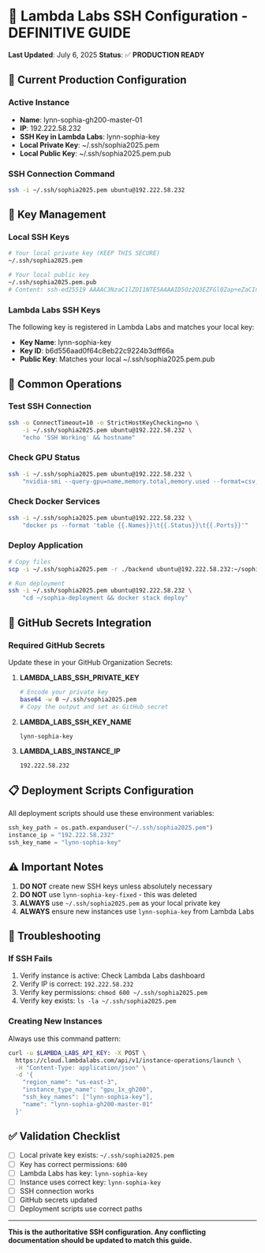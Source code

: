 # 🔑 Lambda Labs SSH Configuration - DEFINITIVE GUIDE

**Last Updated**: July 6, 2025
**Status**: ✅ **PRODUCTION READY**

## 🎯 Current Production Configuration

### **Active Instance**
- **Name**: lynn-sophia-gh200-master-01
- **IP**: 192.222.58.232
- **SSH Key in Lambda Labs**: lynn-sophia-key
- **Local Private Key**: ~/.ssh/sophia2025.pem
- **Local Public Key**: ~/.ssh/sophia2025.pem.pub

### **SSH Connection Command**
```bash
ssh -i ~/.ssh/sophia2025.pem ubuntu@192.222.58.232
```

## 🔐 Key Management

### **Local SSH Keys**
```bash
# Your local private key (KEEP THIS SECURE)
~/.ssh/sophia2025.pem

# Your local public key
~/.ssh/sophia2025.pem.pub
# Content: ssh-ed25519 AAAAC3NzaC1lZDI1NTE5AAAAID5Oz2Q3EZFGl0Zap+eZaCIn55FfVjpt5Y+lE+t8/pxI lynn-sophia-h200-key
```

### **Lambda Labs SSH Keys**
The following key is registered in Lambda Labs and matches your local key:
- **Key Name**: lynn-sophia-key
- **Key ID**: b6d556aad0f64c8eb22c9224b3dff66a
- **Public Key**: Matches your local ~/.ssh/sophia2025.pem.pub

## 🚀 Common Operations

### **Test SSH Connection**
```bash
ssh -o ConnectTimeout=10 -o StrictHostKeyChecking=no \
    -i ~/.ssh/sophia2025.pem ubuntu@192.222.58.232 \
    "echo 'SSH Working' && hostname"
```

### **Check GPU Status**
```bash
ssh -i ~/.ssh/sophia2025.pem ubuntu@192.222.58.232 \
    "nvidia-smi --query-gpu=name,memory.total,memory.used --format=csv,noheader"
```

### **Check Docker Services**
```bash
ssh -i ~/.ssh/sophia2025.pem ubuntu@192.222.58.232 \
    "docker ps --format 'table {{.Names}}\t{{.Status}}\t{{.Ports}}'"
```

### **Deploy Application**
```bash
# Copy files
scp -i ~/.ssh/sophia2025.pem -r ./backend ubuntu@192.222.58.232:~/sophia-deployment/

# Run deployment
ssh -i ~/.ssh/sophia2025.pem ubuntu@192.222.58.232 \
    "cd ~/sophia-deployment && docker stack deploy"
```

## 🔄 GitHub Secrets Integration

### **Required GitHub Secrets**
Update these in your GitHub Organization Secrets:

1. **LAMBDA_LABS_SSH_PRIVATE_KEY**
   ```bash
   # Encode your private key
   base64 -w 0 ~/.ssh/sophia2025.pem
   # Copy the output and set as GitHub secret
   ```

2. **LAMBDA_LABS_SSH_KEY_NAME**
   ```
   lynn-sophia-key
   ```

3. **LAMBDA_LABS_INSTANCE_IP**
   ```
   192.222.58.232
   ```

## 📋 Deployment Scripts Configuration

All deployment scripts should use these environment variables:
```python
ssh_key_path = os.path.expanduser("~/.ssh/sophia2025.pem")
instance_ip = "192.222.58.232"
ssh_key_name = "lynn-sophia-key"
```

## ⚠️ Important Notes

1. **DO NOT** create new SSH keys unless absolutely necessary
2. **DO NOT** use `lynn-sophia-key-fixed` - this was deleted
3. **ALWAYS** use `~/.ssh/sophia2025.pem` as your local private key
4. **ALWAYS** ensure new instances use `lynn-sophia-key` from Lambda Labs

## 🔧 Troubleshooting

### If SSH Fails
1. Verify instance is active: Check Lambda Labs dashboard
2. Verify IP is correct: `192.222.58.232`
3. Verify key permissions: `chmod 600 ~/.ssh/sophia2025.pem`
4. Verify key exists: `ls -la ~/.ssh/sophia2025.pem`

### Creating New Instances
Always use this command pattern:
```bash
curl -u $LAMBDA_LABS_API_KEY: -X POST \
  https://cloud.lambdalabs.com/api/v1/instance-operations/launch \
  -H "Content-Type: application/json" \
  -d '{
    "region_name": "us-east-3",
    "instance_type_name": "gpu_1x_gh200",
    "ssh_key_names": ["lynn-sophia-key"],
    "name": "lynn-sophia-gh200-master-01"
  }'
```

## ✅ Validation Checklist

- [ ] Local private key exists: `~/.ssh/sophia2025.pem`
- [ ] Key has correct permissions: `600`
- [ ] Lambda Labs has key: `lynn-sophia-key`
- [ ] Instance uses correct key: `lynn-sophia-key`
- [ ] SSH connection works
- [ ] GitHub secrets updated
- [ ] Deployment scripts use correct paths

---
**This is the authoritative SSH configuration. Any conflicting documentation should be updated to match this guide.**

